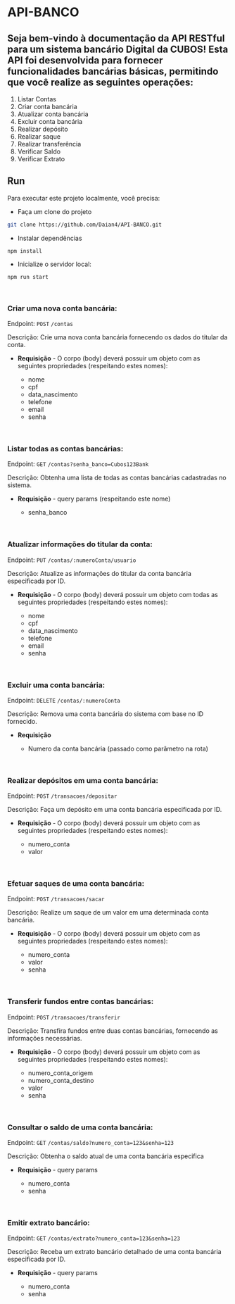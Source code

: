# API-BANCO

## Seja bem-vindo à documentação da API RESTful para um sistema bancário Digital da CUBOS! Esta API foi desenvolvida para fornecer funcionalidades bancárias básicas, permitindo que você realize as seguintes operações:

1) Listar Contas
 2)  Criar conta bancária
 3)  Atualizar conta bancária
 4)  Excluir conta bancária
 5)  Realizar depósito
 6)  Realizar saque
 7) Realizar transferência
 8) Verificar Saldo
 9) Verificar Extrato

## Run

Para executar este projeto localmente, você precisa:

- Faça um clone do projeto
```bash
git clone https://github.com/Daian4/API-BANCO.git
```

- Instalar dependências

```shell
npm install
```

- Inicialize o servidor local: 

```shell
npm run start
```

<br/> 

### Criar uma nova conta bancária:

Endpoint: `POST` `/contas`

Descrição: Crie uma nova conta bancária fornecendo os dados do titular da conta.

-   **Requisição** - O corpo (body) deverá possuir um objeto com as seguintes propriedades (respeitando estes nomes):

    -   nome
    -   cpf
    -   data_nascimento
    -   telefone
    -   email
    -   senha

<br/> 

### Listar todas as contas bancárias:

Endpoint: `GET` `/contas?senha_banco=Cubos123Bank`

Descrição: Obtenha uma lista de todas as contas bancárias cadastradas no sistema.


-   **Requisição** - query params (respeitando este nome)

    -   senha_banco

<br/> 

### Atualizar informações do titular da conta:

Endpoint: `PUT` `/contas/:numeroConta/usuario`

Descrição: Atualize as informações do titular da conta bancária especificada por ID.

-   **Requisição** - O corpo (body) deverá possuir um objeto com todas as seguintes propriedades (respeitando estes nomes):

    -   nome
    -   cpf
    -   data_nascimento
    -   telefone
    -   email
    -   senha

<br/> 

### Excluir uma conta bancária:

Endpoint:  `DELETE` `/contas/:numeroConta`

Descrição: Remova uma conta bancária do sistema com base no ID fornecido.

-   **Requisição**

    -   Numero da conta bancária (passado como parâmetro na rota)

<br/> 

### Realizar depósitos em uma conta bancária:

Endpoint: `POST` `/transacoes/depositar`

Descrição: Faça um depósito em uma conta bancária especificada por ID.

-   **Requisição** - O corpo (body) deverá possuir um objeto com as seguintes propriedades (respeitando estes nomes):

    -   numero_conta
    -   valor


<br/> 

### Efetuar saques de uma conta bancária:

Endpoint: `POST` `/transacoes/sacar`

Descrição: Realize um saque de um valor em uma determinada conta bancária.

-   **Requisição** - O corpo (body) deverá possuir um objeto com as seguintes propriedades (respeitando estes nomes):

    -   numero_conta
    -   valor
    -   senha


<br/> 

### Transferir fundos entre contas bancárias:

Endpoint: `POST` `/transacoes/transferir`

Descrição: Transfira fundos entre duas contas bancárias, fornecendo as informações necessárias.

-   **Requisição** - O corpo (body) deverá possuir um objeto com as seguintes propriedades (respeitando estes nomes):

    -   numero_conta_origem
    -   numero_conta_destino
    -   valor
    -   senha

<br/> 

### Consultar o saldo de uma conta bancária:

Endpoint: `GET` `/contas/saldo?numero_conta=123&senha=123`

Descrição: Obtenha o saldo atual de uma conta bancária especifica

-   **Requisição** - query params

    -   numero_conta
    -   senha

<br/> 

### Emitir extrato bancário:

Endpoint: `GET` `/contas/extrato?numero_conta=123&senha=123`

Descrição: Receba um extrato bancário detalhado de uma conta bancária especificada por ID.

-   **Requisição** - query params

    -   numero_conta
    -   senha
